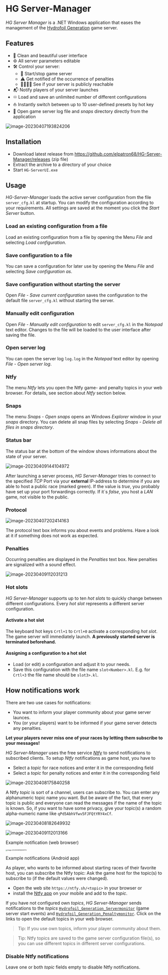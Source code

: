# HG Server-Manager

*HG Server Manager* is a .NET Windows application that eases the management of the [Hydrofoil Generation](https://store.steampowered.com/app/1448820/Hydrofoil_Generation/) game server.

## Features

- 🦋 Clean and beautiful user interface
- ⚙️ All server parameters editable 
- 🛠️ Control your server:
  - 🚀 Start/stop game server
  - ⚠️ Get notified of the occurrence of penalties
  - 👨‍👩‍👧‍👦 See if your server is publicly reachable
- 📬 Notify players of your server launches
- ♾️ Load and save an unlimited number of different configurations
- ⛵ Instantly switch between up to 10 user-defined presets by hot key
- 📃 Open game server log file and *snaps* directory directly from the application

![image-20230407193824206](./assets/image-20230407193824206.png)



## Installation

- Download latest release from https://github.com/elpatron68/HG-Server-Manager/releases (zip file)
- Extract the archive to a directory of your choice
- Start `HG-ServerUI.exe`

## Usage

*HG-Server-Manager* loads the active server configuration from the file `server_cfg.kl` at startup. You can modify the configuration according to your requirements. All settings are saved at the moment you click the *Start Server* button.

### Load an existing configuration from a file

Load an existing configuration from a file by opening the Menu *File* and selecting *Load configuration*.

### Save configuration to a file

You can save a configuration for later use by opening the Menu *File* and selecting *Save configuration as*.

### Save configuration without starting the server

Open *File* - *Save current configuration* saves the configuration to the default file `server_cfg.kl` without starting the server.

### Manually edit configuration

Open *File* - *Manually edit configuration* to edit `server_cfg.kl` in the *Notepad* text editor. Changes to the file will be loaded to the user interface after saving the file.

### Open server log

You can open the server log `log.log` in the *Notepad* text editor by opening *File* - *Open server log*.

### Ntfy

The menu *Ntfy* lets you open the Ntfy game- and penalty topics in your web browser. For details, see section about *Ntfy* section below.

### Snaps

The menu *Snaps* - *Open snaps* opens an Windows *Explorer* window in your *snaps* directory. You can delete all snap files by selecting *Snaps* - *Delete all files in snaps directory*.

### Status bar

The status bar at the bottom of the window shows informations about the state of your server.

![image-20230409144104972](./assets/image-20230409144104972.png)

After launching a server process, *HG Server-Manager* tries to connect to the specified *TCP* Port via your **external** IP-address to determine if you are able to host a public race (marked green). If the value is *true*, you probably have set up your port forwardings correctly. If it´s *false*, you host a *LAN* game, not visible to the public.

### Protocol

![image-20230407202414163](./assets/image-20230407202414163.png)

The protocol text box informs you about events and problems. Have a look at it if something does not work as expected.

### Penalties

Occurring penalties are displayed in the *Penalties* text box. New penalties are signalized with a sound effect.

![image-20230409112031213](./assets/image-20230409112031213.png)

### Hot slots

*HG Server-Manager* supports up to ten *hot slots* to quickly change between different configurations. Every *hot slot* represents a different server configuration.

#### Activate a hot slot

The keyboard hot keys `Crtl+1` to  `Crtl+0` activate a corresponding *hot slot*. The game server will immediately launch. **A previously started server is terminated beforehand.**

#### Assigning a configuration to a hot slot

- Load (or edit) a configuration and adjust it to your needs.
- Save this configuration with the file name `slot<Number>.kl`. E.g. for `Crtl+3` the file name should be `slot3>.kl`.

## How notifications work

There are two use cases for notifications:

- You want to inform your player community about your game server launces.
- You (or your players) want to be informed if your game server detects any penalties.

**Let your players never miss one of your races by letting them subscribe to your messages!**

*HG Server-Manager* uses the free service [*Ntfy*](https://ntfy.sh/) to send notifications to subscribed clients. To setup *Ntfy* notifications as game host, you have to

- Select a *topic* for race notices and enter it in the corresponding field
- Select a *topic* for penalty notices and enter it in the corresponding field

![image-20230408175840258](./assets/image-20230408175840258.png)

A Ntfy *topic* is sort of a channel, users can subscribe to. You can enter any alphanumeric topic name you want. But be aware of the fact, that every topic is public and everyone can read the messages if the name of the topic is known. So, if you want to have some privacy, give your topic(s) a random alpha-numeric name like `qPd5AbhVfwv5FJFQtYRY4xCf`.

![image-20230408182649932](./assets/image-20230408182649932.png) 

![image-20230409112013166](./assets/image-20230409112013166.png)

Example notification (web browser)

<img src="./assets/image-20230408182840712.png" alt="image-20230408182840712" style="zoom:33%;" />

Example notifications (Android app)

As player, who wants to be informed about starting races of their favorite host, you can subscribe the Ntfy topic: Ask the game host for the topic(s) to subscribe to (if the default values were changed).

- Open the web site `https://ntfy.sh/<topic>` in your browser or
- install the [Ntfy app](https://ntfy.sh/#subscribe-phone) on your mobile and add to the *topic*.

If you have not configured own *topics*, *HG Server-Manager* sends notifications to the *topics* [`Hydrofoil_Generation_Servermonitor`](https://ntfy.sh/Hydrofoil_Generation_Servermonitor) (game server start events) and [`Hydrofoil_Generation_Penaltymonitor`](https://ntfy.sh/Hydrofoil_Generation_Penaltymonitor). Click on the links to open the default topics in your web browser.

> Tip: If you use own topics, inform your player community about them.

> Tip: Ntfy topics are saved to the game server configuration file(s), so you can use different topics in different server configurations.

### Disable Ntfy notifications

Leave one or both *topic* fields empty to disable Ntfy notifications.